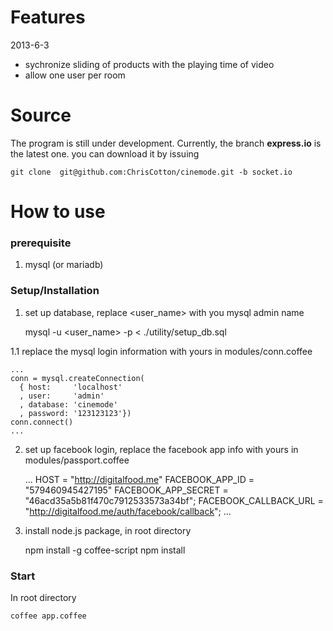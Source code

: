 Features
========
2013-6-3
- sychronize sliding of products with the playing time of video
- allow one user per room


Source
======
The program is still under development. Currently, the branch **express.io** is the latest one. you can download it by issuing

    git clone  git@github.com:ChrisCotton/cinemode.git -b socket.io


How to use
==========

### prerequisite ###
1. mysql (or mariadb)


### Setup/Installation ###
1. set up database, replace <user_name> with you mysql admin name

    mysql -u <user_name> -p < ./utility/setup_db.sql
    
1.1 replace the mysql login information with yours in modules/conn.coffee
    
    ...
    conn = mysql.createConnection(
      { host:     'localhost'
      , user:     'admin'
      , database: 'cinemode'
      , password: '123123123'})
    conn.connect()
    ...

2. set up facebook login, replace the facebook app info with yours in modules/passport.coffee

    ...
    HOST                  = "http://digitalfood.me"
    FACEBOOK_APP_ID       = "579460945427195"
    FACEBOOK_APP_SECRET   = "46acd35a5b81f470c7912533573a34bf";
    FACEBOOK_CALLBACK_URL = "http://digitalfood.me/auth/facebook/callback";
    ...
    
3. install node.js package, in root directory

    npm install -g coffee-script
    npm install 
    
    
### Start ###
In root directory
  
    coffee app.coffee